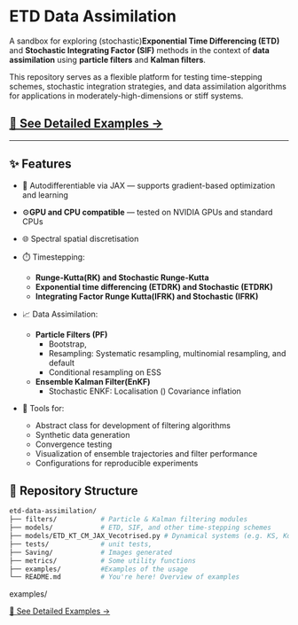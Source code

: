 # ETD Data Assimilation

A sandbox for exploring (stochastic)**Exponential Time Differencing (ETD)** and **Stochastic Integrating Factor (SIF)** methods in the context of **data assimilation** using **particle filters** and **Kalman filters**.

This repository serves as a flexible platform for testing time-stepping schemes, stochastic integration strategies, and data assimilation algorithms for applications in moderately-high-dimensions or stiff systems.

## [📘 See Detailed Examples →](EXAMPLES.md)

---

## ✨ Features
- 🧠 Autodifferentiable via JAX — supports gradient-based optimization and learning
- ⚙️**GPU and CPU compatible** — tested on NVIDIA GPUs and standard CPUs
- 🌐 Spectral spatial discretisation
- ⏱️ Timestepping: 
  - **Runge-Kutta(RK) and Stochastic Runge-Kutta**
  - **Exponential time differencing (ETDRK) and Stochastic  (ETDRK)**
  - **Integrating Factor Runge Kutta(IFRK) and Stochastic (IFRK)**

- 📈  Data Assimilation:
  - **Particle Filters (PF)**
    - Bootstrap, 
    - Resampling: Systematic resampling, multinomial resampling, and default
    - Conditional resampling on ESS
  - **Ensemble Kalman Filter(EnKF)**
    - Stochastic ENKF: Localisation () Covariance inflation

- 🔧 Tools for:
  - Abstract class for development of filtering algorithms 
  - Synthetic data generation
  - Convergence testing
  - Visualization of ensemble trajectories and filter performance
  - Configurations for reproducible experiments


## 📁 Repository Structure

```bash
etd-data-assimilation/
├── filters/           # Particle & Kalman filtering modules
├── models/            # ETD, SIF, and other time-stepping schemes
├── models/ETD_KT_CM_JAX_Vecotrised.py # Dynamical systems (e.g. KS, KdV, SPDEs)
├── tests/             # unit tests,
├── Saving/            # Images generated
├── metrics/           # Some utility functions
├── examples/          #Examples of the usage
└── README.md          # You're here! Overview of examples
```

examples/

[📘 See Detailed Examples →](EXAMPLES.md)
